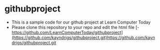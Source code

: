 # githubproject
- This is a sample code for our github project at Learn Computer Today
- Please clone this repository to your repo and edit the html file
[- https://github.com/LearnComputerToday/githubproject](https://github.com/kayndrigs/githubproject.git)https://github.com/kayndrigs/githubproject.git
